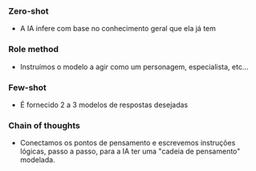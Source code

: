 ### Zero-shot

- A IA infere com base no conhecimento geral que ela já tem

### Role method

- Instruímos o modelo a agir como um personagem, especialista, etc...

### Few-shot

- É fornecido 2 a 3 modelos de respostas desejadas

### Chain of thoughts

- Conectamos os pontos de pensamento e escrevemos instruções lógicas, passo a passo, para a IA ter uma "cadeia de pensamento" modelada.


